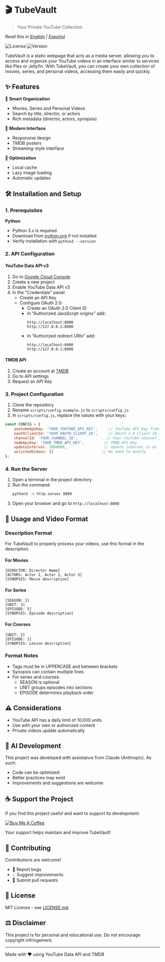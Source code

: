 # 🎬 TubeVault
> Your Private YouTube Collection

*Read this in [English](README.md) | [Español](README.es.md)*

![License](https://img.shields.io/badge/license-MIT-blue.svg)
![Version](https://img.shields.io/badge/version-1.0.0-green.svg)

TubeVault is a static webpage that acts as a media server, allowing you to access and organize your YouTube videos in an interface similar to services like Plex or Jellyfin. With TubeVault, you can create your own collection of movies, series, and personal videos, accessing them easily and quickly.

## ✨ Features

🎯 **Smart Organization**
- Movies, Series and Personal Videos
- Search by title, director, or actors
- Rich metadata (director, actors, synopsis)

🎨 **Modern Interface**
- Responsive design
- TMDB posters
- Streaming-style interface

💾 **Optimization**
- Local cache
- Lazy image loading
- Automatic updates

## 🛠️ Installation and Setup

### 1. Prerequisites

**Python**
- Python 3.x is required
- Download from [python.org](https://www.python.org/downloads/) if not installed
- Verify installation with `python3 --version`

### 2. API Configuration

#### YouTube Data API v3
1. Go to [Google Cloud Console](https://console.cloud.google.com)
2. Create a new project
3. Enable YouTube Data API v3
4. In the "Credentials" panel:
   - Create an API Key
   - Configure OAuth 2.0:
     - Create an OAuth 2.0 Client ID
     - In "Authorized JavaScript origins" add:
       ```
       http://localhost:8000
       http://127.0.0.1:8000
       ```
     - In "Authorized redirect URIs" add:
       ```
       http://localhost:8000
       http://127.0.0.1:8000
       ```

#### TMDB API
1. Create an account at [TMDB](https://www.themoviedb.org/signup)
2. Go to API settings
3. Request an API Key

### 3. Project Configuration

1. Clone the repository
2. Rename `scripts/config.example.js` to `scripts/config.js`
3. In `scripts/config.js`, replace the values with your keys:
```javascript
const CONFIG = {
    youtubeApiKey: 'YOUR_YOUTUBE_API_KEY',     // YouTube API Key from Google Cloud Console
    oauthClientId: 'YOUR_OAUTH_CLIENT_ID',     // OAuth 2.0 Client ID from Google Cloud Console
    channelId: 'YOUR_CHANNEL_ID',             // Your YouTube channel ID
    tmdbApiKey: 'YOUR_TMDB_API_KEY',         // TMDB API Key
    updateInterval: 3600000,                 // Update interval in ms
    unlistedVideos: []                      // No need to modify
};
```

### 4. Run the Server

1. Open a terminal in the project directory
2. Run the command:
   ```bash
   python3 -m http.server 8000
   ```
3. Open your browser and go to `http://localhost:8000`

## 📝 Usage and Video Format

### Description Format
For TubeVault to properly process your videos, use this format in the description:

#### For Movies
```
[DIRECTOR: Director Name]
[ACTORS: Actor 1, Actor 2, Actor 3]
[SYNOPSIS: Movie description]
```

#### For Series
```
[SEASON: 1]
[UNIT: 3]
[EPISODE: 5]
[SYNOPSIS: Episode description]
```

#### For Courses
```
[UNIT: 2]
[EPISODE: 1]
[SYNOPSIS: Lesson description]
```

### Format Notes
- Tags must be in UPPERCASE and between brackets
- Synopsis can contain multiple lines
- For series and courses:
  - SEASON is optional
  - UNIT groups episodes into sections
  - EPISODE determines playback order

## ⚠️ Considerations

- YouTube API has a daily limit of 10,000 units
- Use with your own or authorized content
- Private videos update automatically

## 🤖 AI Development

This project was developed with assistance from Claude (Anthropic). As such:
- Code can be optimized
- Better practices may exist
- Improvements and suggestions are welcome

## ☕ Support the Project

If you find this project useful and want to support its development:

[![Buy Me A Coffee](https://img.shields.io/badge/Buy%20Me%20A%20Coffee-Support-yellow.svg?style=flat-square&logo=buy-me-a-coffee)](https://buymeacoffee.com/chugeno)

Your support helps maintain and improve TubeVault! 

## 🤝 Contributing

Contributions are welcome!
- 🐛 Report bugs
- 💡 Suggest improvements
- 🔧 Submit pull requests

## 📄 License

MIT License - see [LICENSE.md](LICENSE.md)

## ⚖️ Disclaimer

This project is for personal and educational use. Do not encourage copyright infringement.

---
Made with ❤️ using YouTube Data API and TMDB
